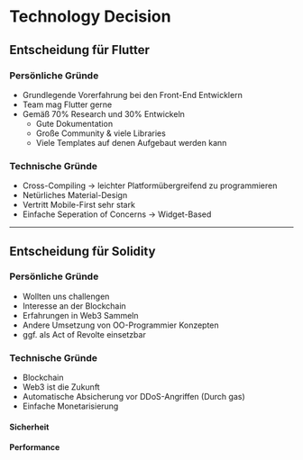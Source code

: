 # Technology Decision

## Entscheidung für Flutter

### Persönliche Gründe

- Grundlegende Vorerfahrung bei den Front-End Entwicklern
- Team mag Flutter gerne 
- Gemäß 70% Research und 30% Entwickeln 
  - Gute Dokumentation
  - Große Community & viele Libraries
  - Viele Templates auf denen Aufgebaut werden kann

### Technische Gründe

- Cross-Compiling &rarr; leichter Platformübergreifend zu programmieren
- Netürliches Material-Design
- Vertritt Mobile-First sehr stark
- Einfache Seperation of Concerns &rarr; Widget-Based
---

## Entscheidung für Solidity

### Persönliche Gründe

- Wollten uns challengen
- Interesse an der Blockchain
- Erfahrungen in Web3 Sammeln
- Andere Umsetzung von OO-Programmier Konzepten
- ggf. als Act of Revolte einsetzbar

### Technische Gründe

- Blockchain
- Web3 ist die Zukunft
- Automatische Absicherung vor DDoS-Angriffen (Durch gas)
- Einfache Monetarisierung

#### Sicherheit 

#### Performance
